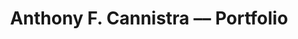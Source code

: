 ---
layout: portfolio
title: Anthony F. Cannistra –– Portfolio
published: true
description: I like photography, cinematography, writing, and pottery. Here is a collection of some of my work. 
---